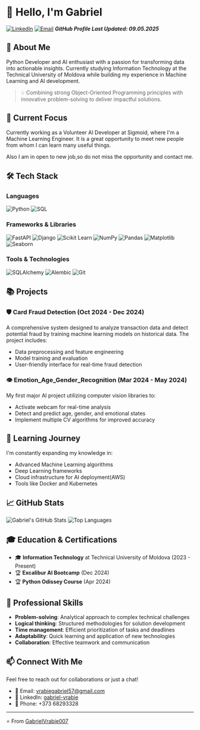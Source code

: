 

# 👋 Hello, I'm Gabriel 

[![LinkedIn](https://img.shields.io/badge/LinkedIn-Connect-blue?style=for-the-badge&logo=linkedin)](https://www.linkedin.com/in/gabriel-vrabie-4a8967269/)
[![Email](https://img.shields.io/badge/Email-Contact-red?style=for-the-badge&logo=gmail)](mailto:vrabiegabriel57@gmail.com)
***GitHub Profile Last Updated: 09.05.2025***

## 🚀 About Me

Python Developer and AI enthusiast with a passion for transforming data into actionable insights. Currently studying Information Technology at the Technical University of Moldova while building my experience in Machine Learning and AI development.

> 💡 Combining strong Object-Oriented Programming principles with innovative problem-solving to deliver impactful solutions.

## 🔭 Current Focus

Currently working as a Volunteer AI Developer at Sigmoid, where I'm a Machine Learning Engineer.
It is a great opportunity to meet new people from whom I can learn many useful things.

Also I am in open to new job,so do not miss the opportunity and contact me.

## 🛠️ Tech Stack

### Languages
![Python](https://img.shields.io/badge/Python-Expert-3776AB?style=flat&logo=python)
![SQL](https://img.shields.io/badge/SQL-Intermediate-4479A1?style=flat&logo=postgresql)

### Frameworks & Libraries
![FastAPI](https://img.shields.io/badge/FastAPI-Intermediate-009688?style=flat&logo=fastapi)
![Django](https://img.shields.io/badge/Django-Intermediate-092E20?style=flat&logo=django)
![Scikit Learn](https://img.shields.io/badge/ScikitLearn-Intermediate-F7931E?style=flat&logo=scikit-learn)
![NumPy](https://img.shields.io/badge/NumPy-Intermediate-013243?style=flat&logo=numpy)
![Pandas](https://img.shields.io/badge/Pandas-Intermediate-150458?style=flat&logo=pandas)
![Matplotlib](https://img.shields.io/badge/Matplotlib-Intermediate-11557c?style=flat)
![Seaborn](https://img.shields.io/badge/Seaborn-Intermediate-76b900?style=flat)

### Tools & Technologies
![SQLAlchemy](https://img.shields.io/badge/SQLAlchemy-Intermediate-3775A9?style=flat)
![Alembic](https://img.shields.io/badge/Alembic-Intermediate-3775A9?style=flat)
![Git](https://img.shields.io/badge/Git-Intermediate-F05032?style=flat&logo=git)

## 📚 Projects

### 🛡️ Card Fraud Detection (Oct 2024 - Dec 2024)
A comprehensive system designed to analyze transaction data and detect potential fraud by training machine learning models on historical data. The project includes:
- Data preprocessing and feature engineering
- Model training and evaluation
- User-friendly interface for real-time fraud detection

### 👁️ Emotion_Age_Gender_Recognition (Mar 2024 - May 2024)
My first major AI project utilizing computer vision libraries to:
- Activate webcam for real-time analysis
- Detect and predict age, gender, and emotional states
- Implement multiple CV algorithms for improved accuracy

## 🌱 Learning Journey

I'm constantly expanding my knowledge in:
- Advanced Machine Learning algorithms
- Deep Learning frameworks
- Cloud infrastructure for AI deployment(AWS)
- Tools like Docker and Kubernetes

## 📈 GitHub Stats

![Gabriel's GitHub Stats](https://github-readme-stats.vercel.app/api?username=GabrielVrabie007&show_icons=true&theme=radical)
![Top Languages](https://github-readme-stats.vercel.app/api/top-langs/?username=GabrielVrabie007&layout=compact&theme=radical)

## 🎓 Education & Certifications

- 🎓 **Information Technology** at Technical University of Moldova (2023 - Present)
- 🏆 **Excalibur AI Bootcamp** (Dec 2024)
- 🏆 **Python Odissey Course** (Apr 2024)

## 💼 Professional Skills

- **Problem-solving**: Analytical approach to complex technical challenges
- **Logical thinking**: Structured methodologies for solution development
- **Time management**: Efficient prioritization of tasks and deadlines
- **Adaptability**: Quick learning and application of new technologies
- **Collaboration**: Effective teamwork and communication

## 📫 Connect With Me

Feel free to reach out for collaborations or just a chat!

- 📧 Email: vrabiegabriel57@gmail.com
- 🔗 LinkedIn: [gabriel-vrabie](https://www.linkedin.com/in/gabriel-vrabie-4a8967269/)
- 📱 Phone: +373 68293328

---

⭐️ From [GabrielVrabie007](https://github.com/GabrielVrabie007)
